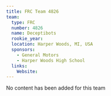 ```yaml
---
title: FRC Team 4826
team:
  type: FRC
  number: 4826
  name: Deceptibots
  rookie_year: 
  location: Harper Woods, MI, USA
  sponsors:
    - General Motors
    - Harper Woods High School
  links:
    Website: 
---
```

No content has been added for this team